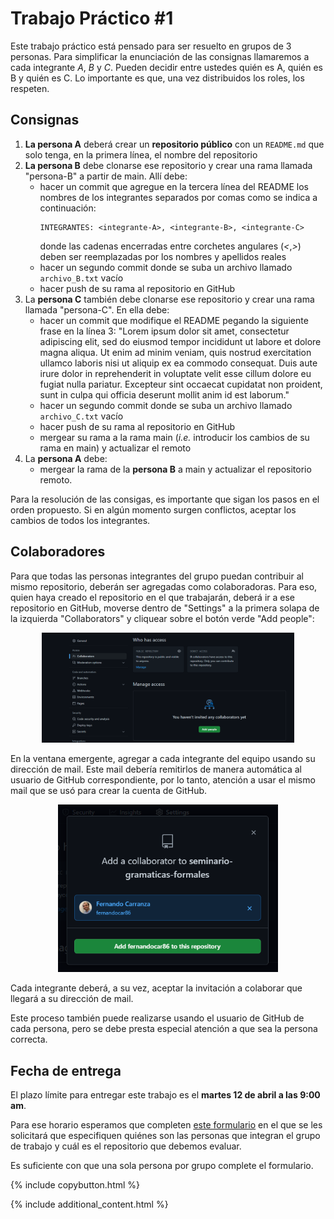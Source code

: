 # Trabajo Práctico #1

Este trabajo práctico está pensado para ser resuelto en grupos de 3 personas. Para simplificar la enunciación de las consignas llamaremos a cada integrante _A_, _B_ y _C_. Pueden decidir entre ustedes quién es A, quién es B y quién es C. Lo importante es que, una vez distribuidos los roles, los respeten.

## Consignas

1. **La persona A** deberá crear un **repositorio público** con un `README.md` que solo tenga, en la primera línea, el nombre del repositorio
2. **La persona B** debe clonarse ese repositorio y crear una rama llamada "persona-B" a partir de main. Allí debe:
   - hacer un commit que agregue en la tercera línea del README los nombres de los integrantes separados por comas como se indica a continuación:
        ```
        INTEGRANTES: <integrante-A>, <integrante-B>, <integrante-C>
        ```
        donde las cadenas encerradas entre corchetes angulares (_<_,_>_) deben ser reemplazadas por los nombres y apellidos reales
   - hacer un segundo commit donde se suba un archivo llamado `archivo_B.txt` vacío
   - hacer push de su rama al repositorio en GitHub
3. La **persona C** también debe clonarse ese repositorio y crear una rama llamada "persona-C". En ella debe:
   - hacer un commit que modifique el README pegando la siguiente frase en la línea 3: "Lorem ipsum dolor sit amet, consectetur adipiscing elit, sed do eiusmod tempor incididunt ut labore et dolore magna aliqua. Ut enim ad minim veniam, quis nostrud exercitation ullamco laboris nisi ut aliquip ex ea commodo consequat. Duis aute irure dolor in reprehenderit in voluptate velit esse cillum dolore eu fugiat nulla pariatur. Excepteur sint occaecat cupidatat non proident, sunt in culpa qui officia deserunt mollit anim id est laborum."
   - hacer un segundo commit donde se suba un archivo llamado `archivo_C.txt` vacío
   - hacer push de su rama al repositorio en GitHub
   - mergear su rama a la rama main (_i.e._ introducir los cambios de su rama en main) y actualizar el remoto
4. La **persona A** debe:
   - mergear la rama de la **persona B** a main y actualizar el repositorio remoto.

Para la resolución de las consigas, es importante que sigan los pasos en el orden propuesto. Si en algún momento surgen conflictos, aceptar los cambios de todos los integrantes.

## Colaboradores

Para que todas las personas integrantes del grupo puedan contribuir al mismo repositorio, deberán ser agregadas como colaboradoras. Para eso, quien haya creado el repositorio en el que trabajarán, deberá ir a ese repositorio en GitHub, moverse dentro de "Settings" a la primera solapa de la izquierda "Collaborators" y cliquear sobre el botón verde "Add people":

<div style="text-align:center">
   <img src="../Instructivos/workflow-images/2022-03-06-20-37-56.png" width="80%">
</div>

En la ventana emergente, agregar a cada integrante del equipo usando su dirección de mail. Este mail debería remitirlos de manera automática al usuario de GitHub correspondiente, por lo tanto, atención a usar el mismo mail que se usó para crear la cuenta de GitHub.

<div style="text-align:center">
   <img src="../Instructivos/workflow-images/2022-03-06-20-40-09.png" width="70%">
</div>

Cada integrante deberá, a su vez, aceptar la invitación a colaborar que llegará a su dirección de mail.

Este proceso también puede realizarse usando el usuario de GitHub de cada persona, pero se debe presta especial atención a que sea la persona correcta.

## Fecha de entrega

El plazo límite para entregar este trabajo es el **martes 12 de abril a las 9:00 am**.

Para ese horario esperamos que completen [este formulario](https://forms.gle/ypXstqEBqJCwnxXg7) en el que se les solicitará que especifiquen quiénes son las personas que integran el grupo de trabajo y cuál es el repositorio que debemos evaluar.

Es suficiente con que una sola persona por grupo complete el formulario.

{% include copybutton.html %}

{% include additional_content.html %}
